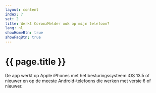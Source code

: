 ```yaml
---
layout: content
index: 7
set: 2
title: Werkt CoronaMelder ook op mijn telefoon?
lang: nl
showHomeBtn: true
showFaqBtn: true
---
```


# {{ page.title }}

De app werkt op Apple iPhones met het besturingssysteem iOS 13.5 of nieuwer en op de meeste Android-telefoons die werken met versie 6 of nieuwer.

